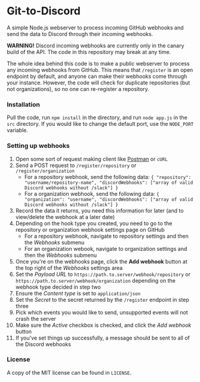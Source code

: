 # Git-to-Discord
A simple Node.js webserver to process incoming GitHub webhooks and send the data to Discord through their incoming webhooks.

**WARNING!**
Discord incoming webhooks are currently only in the canary build of the API.
The code in this repository may break at any time.

The whole idea behind this code is to make a public webserver to process any incoming webhooks from GitHub.
This means that `/register` is an open endpoint by default, and anyone can make their webhooks come through your instance.
However, the code will check for duplicate repositories (but not organizations), so no one can re-register a repository.

### Installation
Pull the code, run `npm install` in the directory, and run `node app.js` in the `src` directory.
If you would like to change the default port, use the `NODE_PORT` variable.

### Setting up webhooks
1. Open some sort of request making client like [Postman](https://chrome.google.com/webstore/detail/postman/fhbjgbiflinjbdggehcddcbncdddomop) or `cURL`
2. Send a POST request to `/register/repository` or `/register/organization`
    - For a repository webhook, send the following data: `{ "repository": "username/repository-name", "discordWebhooks": ["array of valid Discord webhooks without /slack"] }`
    - For a organization webhook, send the following data: `{ "organization": "username", "discordWebhooks": ["array of valid Discord webhooks without /slack"] }`
3. Record the data it returns, you need this information for later (and to view/delete the webhook at a later date)
4. Depending on the hook type you created, you need to go to the repository or organization webhook settings page on GitHub
    - For a repository webhook, navigate to repository settings and then the *Webhooks* submenu
    - For an organization webook, navigate to organization settings and then the *Webhooks* submenu
5. Once you're on the webhooks page, click the **Add webhook** button at the top right of the *Webhooks* settings area
6. Set the *Payload URL* to `https://path.to.server/webhook/repository` or `https://path.to.server/webhook/organization` depending on the webhook type decided in step two
7. Ensure the *Content type* is set to `application/json`
8. Set the *Secret* to the secret returned by the `/register` endpoint in step three
9. Pick which events you would like to send, unsupported events will not crash the server
10. Make sure the *Active* checkbox is checked, and click the *Add webhook* button
11. If you've set things up successfully, a message should be sent to all of the Discord webhooks

### License
A copy of the MIT license can be found in `LICENSE`.
